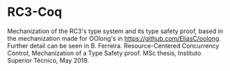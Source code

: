 # RC3-Coq
Mechanization of the RC3's type system and its type safety proof, based in the mechanization made for OOlong's in https://github.com/EliasC/oolong. Further detail can be seen in B. Ferreira. Resource-Centered Concurrency Control, Mechanization of a Type Safety proof. MSc thesis, Instituto Superior Técnico, May 2019.
